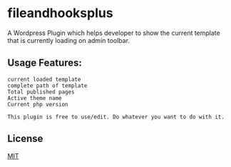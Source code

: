 # fileandhooksplus

A Wordpress Plugin which helps developer to show the current template that is currently loading on admin toolbar.

## Usage Features:
```
current loaded template
complete path of template
Total published pages
Active theme name
Current php version
```
```
This plugin is free to use/edit. Do whatever you want to do with it.
```

## License
[MIT](https://choosealicense.com/licenses/mit/)
